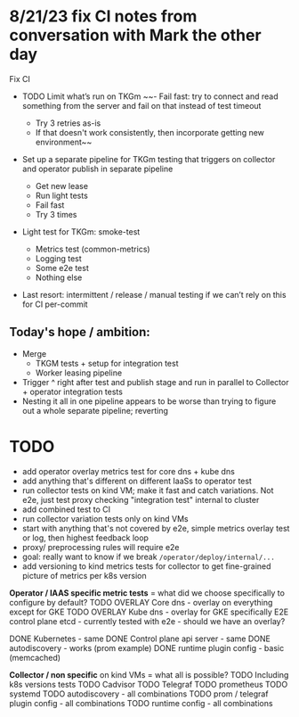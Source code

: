 # 8/21/23 fix CI notes from conversation with Mark the other day
Fix CI
- TODO Limit what’s run on TKGm
~~- Fail fast: try to connect and read something from the server and fail on that instead of test timeout
    - Try 3 retries as-is
    - If that doesn't work consistently, then incorporate getting new environment~~

- Set up a separate pipeline for TKGm testing that triggers on collector and operator publish in separate pipeline
    - Get new lease
    - Run light tests
    - Fail fast
    - Try 3 times
- Light test for TKGm: smoke-test
    - Metrics test (common-metrics)
    - Logging test
    - Some e2e test
    - Nothing else
- Last resort: intermittent / release / manual testing if we can’t rely on this for CI per-commit


## Today's hope / ambition:
- Merge
  - TKGM tests + setup for integration test
  - Worker leasing pipeline
- Trigger ^ right after test and publish stage and run in parallel to
  Collector + operator integration tests
- Nesting it all in one pipeline appears to be worse than trying to figure out a whole separate pipeline; reverting



# TODO
- add operator overlay metrics test for core dns + kube dns
- add anything that's different on different IaaSs to operator test
- run collector tests on kind VM; make it fast and catch variations.
  Not e2e, just test proxy checking "integration test" internal to cluster
- add combined test to CI
- run collector variation tests only on kind VMs
- start with anything that's not covered by e2e,
  simple metrics overlay test or log,
  then highest feedback loop
- proxy/ preprocessing rules will require e2e
- goal: really want to know if we break
  `/operator/deploy/internal/...`
- add versioning to kind metrics tests for collector to get
  fine-grained picture of metrics per k8s version

**Operator / IAAS specific metric tests** = what did we choose specifically to configure by default?
TODO OVERLAY Core dns  - overlay on everything except for GKE
TODO OVERLAY Kube dns - overlay for GKE specifically
E2E control plane etcd - currently tested with e2e - should we have an overlay?

DONE Kubernetes - same
DONE Control plane api server - same
DONE autodiscovery - works (prom example)
DONE runtime plugin config - basic (memcached)

**Collector / non specific** on kind VMs = what all is possible?
TODO Including k8s versions tests
TODO Cadvisor
TODO Telegraf
TODO prometheus
TODO systemd
TODO autodiscovery - all combinations
TODO prom / telegraf plugin config - all combinations
TODO runtime config - all combinations 
